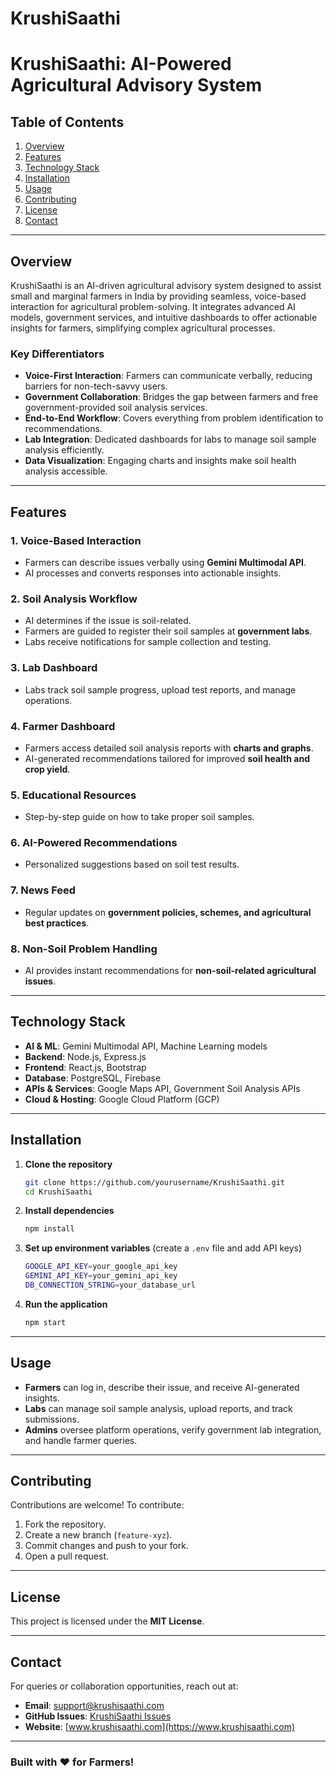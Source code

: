 # KrushiSaathi
# KrushiSaathi: AI-Powered Agricultural Advisory System

## Table of Contents
1. [Overview](#overview)
2. [Features](#features)
3. [Technology Stack](#technology-stack)
4. [Installation](#installation)
5. [Usage](#usage)
6. [Contributing](#contributing)
7. [License](#license)
8. [Contact](#contact)

---

## Overview

KrushiSaathi is an AI-driven agricultural advisory system designed to assist small and marginal farmers in India by providing seamless, voice-based interaction for agricultural problem-solving. It integrates advanced AI models, government services, and intuitive dashboards to offer actionable insights for farmers, simplifying complex agricultural processes.

### Key Differentiators
- **Voice-First Interaction**: Farmers can communicate verbally, reducing barriers for non-tech-savvy users.
- **Government Collaboration**: Bridges the gap between farmers and free government-provided soil analysis services.
- **End-to-End Workflow**: Covers everything from problem identification to recommendations.
- **Lab Integration**: Dedicated dashboards for labs to manage soil sample analysis efficiently.
- **Data Visualization**: Engaging charts and insights make soil health analysis accessible.

---

## Features

### 1. Voice-Based Interaction
- Farmers can describe issues verbally using **Gemini Multimodal API**.
- AI processes and converts responses into actionable insights.

### 2. Soil Analysis Workflow
- AI determines if the issue is soil-related.
- Farmers are guided to register their soil samples at **government labs**.
- Labs receive notifications for sample collection and testing.

### 3. Lab Dashboard
- Labs track soil sample progress, upload test reports, and manage operations.

### 4. Farmer Dashboard
- Farmers access detailed soil analysis reports with **charts and graphs**.
- AI-generated recommendations tailored for improved **soil health and crop yield**.

### 5. Educational Resources
- Step-by-step guide on how to take proper soil samples.

### 6. AI-Powered Recommendations
- Personalized suggestions based on soil test results.

### 7. News Feed
- Regular updates on **government policies, schemes, and agricultural best practices**.

### 8. Non-Soil Problem Handling
- AI provides instant recommendations for **non-soil-related agricultural issues**.

---

## Technology Stack

- **AI & ML**: Gemini Multimodal API, Machine Learning models
- **Backend**: Node.js, Express.js
- **Frontend**: React.js, Bootstrap
- **Database**: PostgreSQL, Firebase
- **APIs & Services**: Google Maps API, Government Soil Analysis APIs
- **Cloud & Hosting**: Google Cloud Platform (GCP)

---

## Installation

1. **Clone the repository**
   ```bash
   git clone https://github.com/yourusername/KrushiSaathi.git
   cd KrushiSaathi
   ```
2. **Install dependencies**
   ```bash
   npm install
   ```
3. **Set up environment variables** (create a `.env` file and add API keys)
   ```bash
   GOOGLE_API_KEY=your_google_api_key
   GEMINI_API_KEY=your_gemini_api_key
   DB_CONNECTION_STRING=your_database_url
   ```
4. **Run the application**
   ```bash
   npm start
   ```

---

## Usage

- **Farmers** can log in, describe their issue, and receive AI-generated insights.
- **Labs** can manage soil sample analysis, upload reports, and track submissions.
- **Admins** oversee platform operations, verify government lab integration, and handle farmer queries.

---

## Contributing

Contributions are welcome! To contribute:
1. Fork the repository.
2. Create a new branch (`feature-xyz`).
3. Commit changes and push to your fork.
4. Open a pull request.

---

## License

This project is licensed under the **MIT License**.

---

## Contact

For queries or collaboration opportunities, reach out at:
- **Email**: support@krushisaathi.com
- **GitHub Issues**: [KrushiSaathi Issues](https://github.com/yourusername/KrushiSaathi/issues)
- **Website**: [www.krushisaathi.com](https://www.krushisaathi.com)

---

### Built with ❤️ for Farmers!

